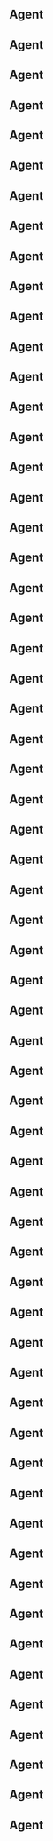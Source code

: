 ## Agent ##
## Agent ##
## Agent ##
## Agent ##
## Agent ##
## Agent ##
## Agent ##
## Agent ##
## Agent ##
## Agent ##
## Agent ##
## Agent ##
## Agent ##
## Agent ##
## Agent ##
## Agent ##
## Agent ##
## Agent ##
## Agent ##
## Agent ##
## Agent ##
## Agent ##
## Agent ##
## Agent ##
## Agent ##
## Agent ##
## Agent ##
## Agent ##
## Agent ##
## Agent ##
## Agent ##
## Agent ##
## Agent ##
## Agent ##
## Agent ##
## Agent ##
## Agent ##
## Agent ##
## Agent ##
## Agent ##
## Agent ##
## Agent ##
## Agent ##
## Agent ##
## Agent ##
## Agent ##
## Agent ##
## Agent ##
## Agent ##
## Agent ##
## Agent ##
## Agent ##
## Agent ##
## Agent ##
## Agent ##
## Agent ##
## Agent ##
## Agent ##
## Agent ##
## Agent ##
## Agent ##
